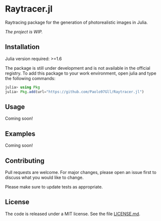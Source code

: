 # Raytracer.jl

Raytracing package for the generation of photorealistic images in Julia.

_The project is WIP._

## Installation

Julia version required: >=1.6

The package is still under development and is not available in the official registry. To add this package to your work environment, open julia and type the following commands:

```julia
julia> using Pkg
julia> Pkg.add(url="https://github.com/Paolo97Gll/Raytracer.jl")
```

## Usage

Coming soon!

## Examples

Coming soon!

## Contributing

Pull requests are welcome. For major changes, please open an issue first to discuss what you would like to change.

Please make sure to update tests as appropriate.

## License

The code is released under a MIT license. See the file [LICENSE.md](./LICENSE.md).
